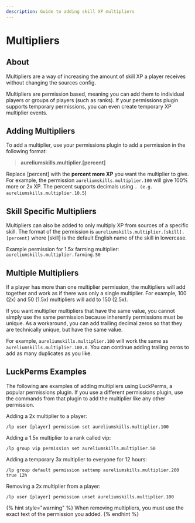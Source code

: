 ```yaml
---
description: Guide to adding skill XP multipliers
---
```


# Multipliers

## About

Multipliers are a way of increasing the amount of skill XP a player receives without changing the sources config.

Multipliers are permission based, meaning you can add them to individual players or groups of players \(such as ranks\). If your permissions plugin supports temporary permissions, you can even create temporary XP multiplier events.

## Adding Multipliers

To add a multiplier, use your permissions plugin to add a permission in the following format:

> **aureliumskills.multiplier.\[percent\]**

Replace \[percent\] with the **percent more XP** you want the multiplier to give. For example, the permission `aureliumskills.multiplier.100` will give 100% more or 2x XP. The percent supports decimals using `. (e.g. aureliumskills.multiplier.10.5`\)

## Skill Specific Multipliers

Multipliers can also be added to only multiply XP from sources of a specific skill. The format of the permission is `aureliumskills.multiplier.[skill].[percent]` where \[skill\] is the default English name of the skill in lowercase.

Example permission for 1.5x farming multiplier: `aureliumskills.multiplier.farming.50`

## Multiple Multipliers

If a player has more than one multiplier permission, the multipliers will add together and work as if there was only a single multiplier. For example, 100 \(2x\) and 50 \(1.5x\) multipliers will add to 150 \(2.5x\).

If you want multiplier multipliers that have the same value, you cannot simply use the same permission because inherently permissions must be unique. As a workaround, you can add trailing decimal zeros so that they are technically unique, but have the same value. 

For example, `aureliumskills.multiplier.100` will work the same as `aureliumskills.multiplier.100.0`. You can continue adding trailing zeros to add as many duplicates as you like.

## LuckPerms Examples

The following are examples of adding multipliers using LuckPerms, a popular permissions plugin. If you use a different permissions plugin, use the commands from that plugin to add the multiplier like any other permission.

Adding a 2x multiplier to a player:

```text
/lp user [player] permission set aureliumskills.multiplier.100
```

Adding a 1.5x multiplier to a rank called vip:

```text
/lp group vip permission set aureliumskills.multiplier.50
```

Adding a temporary 3x multiplier to everyone for 12 hours:

```text
/lp group default permission settemp aureliumskills.multiplier.200 true 12h
```

Removing a 2x multiplier from a player:

```text
/lp user [player] permission unset aureliumskills.multiplier.100
```

{% hint style="warning" %}
When removing multipliers, you must use the exact text of the permission you added.
{% endhint %}

